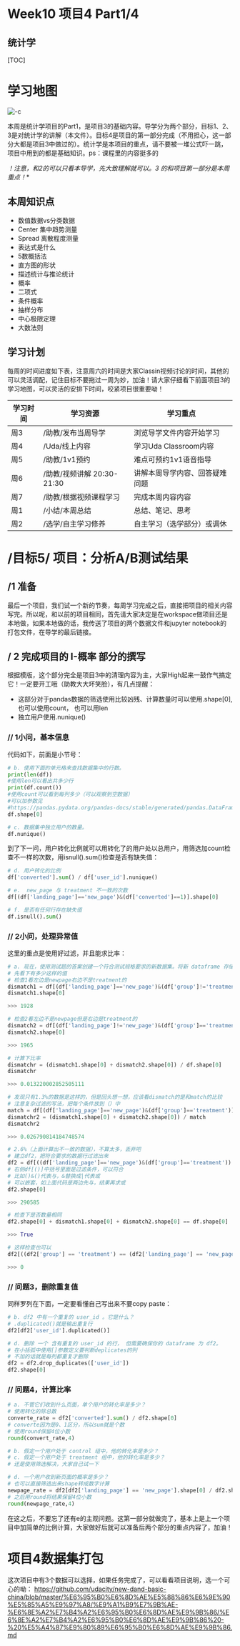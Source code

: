 # Week10 项目4 Part1/4
## 统计学

[TOC]

# 学习地图

![-c](http://pb6cho8f0.bkt.clouddn.com/15342616091047.jpg)

本周是统计学项目的Part1，是项目3的基础内容。导学分为两个部分，目标1、2、3是对统计学的讲解（本文件）。目标4是项目的第一部分完成（不用担心，这一部分大都是项目3中做过的）。统计学是本项目的重点，请不要被一堆公式吓一跳，项目中用到的都是基础知识。ps：课程里的内容挺多的 

**！注意，*和2*的可以只看本导学，先大致理解就可以。3* 的和项目第一部分是本周重点！**

## 本周知识点

- 数值数据vs分类数据
- Center 集中趋势测量
- Spread 离散程度测量
- 表达式是什么
- 5数概括法
- 直方图的形状
- 描述统计与推论统计
- 概率
- 二项式
- 条件概率
- 抽样分布
- 中心极限定理
- 大数法则
    
## 学习计划

每周的时间进度如下表，注意周六的时间是大家Classin视频讨论的时间，其他的可以灵活调配，记住目标不要拖过一周为妙，加油！请大家仔细看下前面项目3的学习地图，可以灵活的安排下时间，咬紧项目很重要呦！

| 学习时间 | 学习资源 | 学习重点 |
| --- | --- | --- |
| 周3 | /助教/发布当周导学 | 浏览导学文件内容开始学习 |
| 周4 | /Uda/线上内容 | 学习Uda Classroom内容 |
| 周5 | /助教/1v1预约 | 难点可预约1v1语音指导 |
| 周6 | /助教/视频讲解 20:30-21:30 | 讲解本周导学内容、回答疑难问题 |
| 周7 | /助教/根据视频课程学习 | 完成本周内容内容 |
| 周1 | /小结/本周总结 | 总结、笔记、思考 |
| 周2 | /选学/自主学习修养 | 自主学习（选学部分）或调休 |

# /目标5/ 项目：分析A/B测试结果

## /1 准备

最后一个项目，我们试一个新的节奏，每周学习完成之后，直接把项目的相关内容写完。所以呢，和以前的项目相同，首先请大家决定是在workspace做项目还是本地做，如果本地做的话，我传送了项目的两个数据文件和jupyter notebook的打包文件，在导学的最后链接。

## / 2 完成项目的 I-概率 部分的撰写

根据模版，这个部分完全是项目3中的清理内容为主，大家High起来一鼓作气搞定它！一定要开工哦（助教大大坏笑脸），有几点提醒：

- 这部分对于pandas数据的筛选使用比较凶残、计算数量时可以使用.shape[0], 也可以使用count， 也可以用len
- 独立用户使用.nunique()

### // 1小问，基本信息
代码如下，前面是小节号：

```python
# b. 使用下面的单元格来查找数据集中的行数。
print(len(df))
#使用len可以看出共多少行
print(df.count())
#使用count可以看到每列多少（可以观察到空数据）
#可以加参数见
#https://pandas.pydata.org/pandas-docs/stable/generated/pandas.DataFrame.count.html
df.shape[0]

# c. 数据集中独立用户的数量。
df.nunique()
```

到了下一问，用户转化比例就可以用转化了的用户处以总用户，用筛选加count检查不一样的次数，用isnull().sum()检查是否有缺失值：

```python
# d. 用户转化的比例
df['converted'].sum() / df['user_id'].nunique()

# e.  new_page 与 treatment 不一致的次数
df[(df['landing_page']=='new_page')&(df['converted']==1)].shape[0]

# f. 是否有任何行存在缺失值
df.isnull().sum()
```

### // 2小问，处理异常值

这里的重点是使用好过滤，并且能求比率：

```python
# a. 现在，使用测试题的答案创建一个符合测试规格要求的新数据集。将新 dataframe 存储在 df2 中。
# 先看下有多少这样的值
# 检查1看左边是newpage右边不是treatment的
dismatch1 = df[(df['landing_page']=='new_page')&(df['group']!='treatment')]
dismatch1.shape[0]

>>> 1928

# 检查2看左边不是newpage但是右边是treatment的
dismatch2 = df[(df['landing_page']!='new_page')&(df['group']=='treatment')]
dismatch2.shape[0]

>>> 1965

# 计算下比率
dismatchr = (dismatch1.shape[0] + dismatch2.shape[0]) / df.shape[0]
dismatchr

>>> 0.013220002852505111

# 发现只有1.3%的数据是这样的，但是回头想一想，应该看dismatch的是和match的比较
# 注意复杂过滤的写法，把每个条件放到（）中
match = df[(df['landing_page']=='new_page')&(df['group']=='treatment')].shape[0]
dismatchr2 = (dismatch1.shape[0] + dismatch2.shape[0]) / match
dismatchr2

>>> 0.026790814184748574

# 2.6%（上面计算出不一致的数据），不算太多，丢弃吧
# 建立df2，把符合要求的数据行过滤出来
df2 = df[((df['landing_page']=='new_page')&(df['group']=='treatment'))|((df['landing_page']=='old_page')&(df['group']=='control'))]
# 右侧df[()]中括号里面是过滤条件，可以符合
# 比如()&()代表与，&替换成|代表或
# 可以嵌套，如上面代码是两边先与，结果再求或
df2.shape[0]

>>> 290585

# 检查下是否数量相同
df2.shape[0] + dismatch1.shape[0] + dismatch2.shape[0] == df.shape[0]

>>> True

# 这样检查也可以
df2[((df2['group'] == 'treatment') == (df2['landing_page'] == 'new_page')) == False].shape[0]

>>> 0
```

### // 问题3，删除重复值

同样罗列在下面，一定要看懂自己写出来不要copy paste：

```python
# b. df2 中有一个重复的 user_id 。它是什么？
# .duplicated()就是输出重复行
df2[df2['user_id'].duplicated()]

# d. 删除 一个 含有重复的 user_id 的行， 但需要确保你的 dataframe 为 df2。
# 在小括弧中使用[]参数定义要判断deplicates的列
# 不加的话就是每列都重复才删除
df2 = df2.drop_duplicates(['user_id'])
df2.shape[0]
```

### // 问题4，计算比率

```python
# a. 不管它们收到什么页面，单个用户的转化率是多少？
# 使用转化的除总数
converte_rate = df2['converted'].sum() / df2.shape[0]
# converte因为是0、1区分，所以sum就是个数
# 使用round保留4位小数
round(convert_rate,4)

# b. 假定一个用户处于 control 组中，他的转化率是多少？
# c. 假定一个用户处于 treatment 组中，他的转化率是多少？
# 还是使用筛选解决，大家自己试一下

# d. 一个用户收到新页面的概率是多少？
# 也可以直接筛选出来shape转成数字计算
newpage_rate = df2[df2['landing_page'] == 'new_page'].shape[0] / df2.shape[0]
# 之后用round将结果保留4位小数
round(newpage_rate,4)
```

在这之后，不要忘了还有e的主观问题。这第一部分就做完了，基本上是上一个项目中加简单的比例计算，大家做好后就可以准备后两个部分的重点内容了，加油！

# 项目4数据集打包

这次项目中有3个数据可以选择，如果任务完成了，可以看看项目说明，选一个可心的呦：
https://github.com/udacity/new-dand-basic-china/blob/master/%E6%95%B0%E6%8D%AE%E5%88%86%E6%9E%90%E5%85%A5%E9%97%A8/%E9%A1%B9%E7%9B%AE-%E6%8E%A2%E7%B4%A2%E6%95%B0%E6%8D%AE%E9%9B%86/%E6%8E%A2%E7%B4%A2%E6%95%B0%E6%8D%AE%E9%9B%86%20-%20%E5%A4%87%E9%80%89%E6%95%B0%E6%8D%AE%E9%9B%86.md






